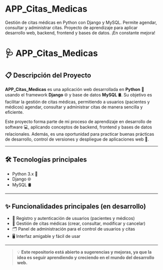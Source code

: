 # APP_Citas_Medicas
Gestión de citas médicas en Python con Django y MySQL. Permite agendar, consultar y administrar citas. Proyecto de aprendizaje para aplicar desarrollo web, backend, frontend y bases de datos. ¡En constante mejora!

# 🩺 APP_Citas_Medicas

## 📋 Descripción del Proyecto

**APP_Citas_Medicas** es una aplicación web desarrollada en **Python** 🐍 usando el framework **Django** 🌐 y base de datos **MySQL** 🛢️. Su objetivo es facilitar la gestión de citas médicas, permitiendo a usuarios (pacientes y médicos) agendar, consultar y administrar citas de manera sencilla y eficiente.

Este proyecto forma parte de mi proceso de aprendizaje en desarrollo de software 💻, aplicando conceptos de backend, frontend y bases de datos relacionales. Además, es una oportunidad para practicar buenas prácticas de desarrollo, control de versiones y despliegue de aplicaciones web 🚀.

---

## 🛠️ Tecnologías principales

- Python 3.x 🐍  
- Django 🌐  
- MySQL 🛢️  

---

## ✨ Funcionalidades principales (en desarrollo)

- 👤 Registro y autenticación de usuarios (pacientes y médicos)
- 📅 Gestión de citas médicas (crear, consultar, modificar y cancelar)
- 🗂️ Panel de administración para el control de usuarios y citas
- 🖥️ Interfaz amigable y fácil de usar

---

> 💡 **Este repositorio está abierto a sugerencias y mejoras, ya que la idea es seguir aprendiendo y creciendo en el mundo del desarrollo web.**

